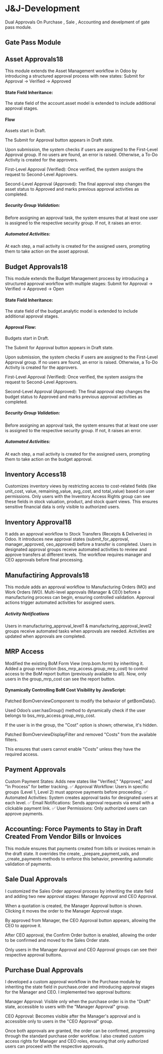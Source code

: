 # J&J-Development
Dual Approvals On Purchase , Sale , Accounting and develpment of gate pass module.


## Gate Pass Module







## Asset Approvals18
This module extends the Asset Management workflow in Odoo by introducing a structured approval process with new states:
Submit for Approval → Verified → Approved 
#### State Field Inheritance: 
The state field of the account.asset model is extended to include additional approval stages.
#### Flow
Assets start in Draft.

The Submit for Approval button appears in Draft state.

Upon submission, the system checks if users are assigned to the First-Level Approval group. If no users are found, an error is raised. Otherwise, a To-Do Activity is created for the approvers.

First-Level Approval (Verified): Once verified, the system assigns the request to Second-Level Approvers.

Second-Level Approval (Approved): The final approval step changes the asset status to Approved and marks previous approval activities as completed.

##### Security Group Validation: 
Before assigning an approval task, the system ensures that at least one user is assigned to the respective security group. If not, it raises an error.

##### Automated Activities: 
At each step, a mail activity is created for the assigned users, prompting them to take action on the asset approval.






## Budget Approvals18
This module extends the Budget Management process by introducing a structured approval workflow with multiple stages:
Submit for Approval → Verified → Approved → Open
#### State Field Inheritance: 
The state field of the budget.analytic model is extended to include additional approval stages.
#### Approval Flow:
Budgets start in Draft.

The Submit for Approval button appears in Draft state.

Upon submission, the system checks if users are assigned to the First-Level Approval group. If no users are found, an error is raised. Otherwise, a To-Do Activity is created for the approvers.

First-Level Approval (Verified): Once verified, the system assigns the request to Second-Level Approvers.

Second-Level Approval (Approved): The final approval step changes the budget status to Approved and marks previous approval activities as completed.

##### Security Group Validation: 
Before assigning an approval task, the system ensures that at least one user is assigned to the respective security group. If not, it raises an error.
##### Automated Activities: 
At each step, a mail activity is created for the assigned users, prompting them to take action on the budget approval.




## Inventory Access18 
Customizes inventory views by restricting access to cost-related fields (like unit_cost, value, remaining_value, avg_cost, and total_value) based on user permissions. Only users with the Inventory Access Rights group can see these fields in stock valuation, product, and stock quant views. This ensures sensitive financial data is only visible to authorized users.





## Inventory Approval18
It adds an approval workflow to Stock Transfers (Receipts & Deliveries) in Odoo. It introduces new approval states (submit_for_approval, manager_approved, ceo_approved) before a transfer is completed. Users in designated approval groups receive automated activities to review and approve transfers at different levels. The workflow requires manager and CEO approvals before final processing.





## Manufactiring Approvals18
This module adds an approval workflow to Manufacturing Orders (MO) and Work Orders (WO). Multi-level approvals (Manager & CEO) before a manufacturing process can begin, ensuring controlled validation.
Approval actions trigger automated activities for assigned users.

##### Activity Notifications
Users in manufacturing_approval_level1 & manufacturing_approval_level2 groups receive automated tasks when approvals are needed.
Activities are updated when approvals are completed.





## MRP Access
Modified the existing BoM Form View (mrp.bom.form) by inheriting it.
Added a group restriction (bss_mrp_access.group_mrp_cost) to control access to the BoM report button (previously available to all).
Now, only users in the group_mrp_cost can see the report button.

#### Dynamically Controlling BoM Cost Visibility by JavaScript:

Patched BomOverviewComponent to modify the behavior of getBomData().

Used Odoo’s user.hasGroup() method to dynamically check if the user belongs to bss_mrp_access.group_mrp_cost.

If the user is in the group, the "Cost" option is shown; otherwise, it's hidden.

Patched BomOverviewDisplayFilter and removed "Costs" from the available filters.

This ensures that users cannot enable "Costs" unless they have the required access.






## Payment Approvals
Custom Payment States: Adds new states like "Verified," "Approved," and "In Process" for better tracking.
✅ Approval Workflow: Users in specific groups (Level 1, Level 2) must approve payments before proceeding.
✅ Automated Activities: System creates approval tasks for designated users at each level.
✅ Email Notifications: Sends approval requests via email with a clickable payment link.
✅ User Permissions: Only authorized users can approve payments.




## Accounting: Force Payments to Stay in Draft Created From Vendor Bills or Invoices
This module ensures that payments created from bills or invoices remain in the draft state. It overrides the create, _prepare_payment_vals, and _create_payments methods to enforce this behavior, preventing automatic validation of payments.



## Sale Dual Approvals
I customized the Sales Order approval process by inheriting the state field and adding two new approval stages: Manager Approval and CEO Approval.

When a quotation is created, the Manager Approval button is shown. Clicking it moves the order to the Manager Approval stage.

By approved from Manager, the CEO Approval button appears, allowing the CEO to approve it.

After CEO approval, the Confirm Order button is enabled, allowing the order to be confirmed and moved to the Sales Order state.

Only users in the Manager Approval and CEO Approval groups can see their respective approval buttons.




## Purchase Dual Approvals 
I developed a custom approval workflow in the Purchase module by inheriting the state field in purchase.order and introducing approval stages for the Manager and CEO. I implemented two approval buttons:

Manager Approval: Visible only when the purchase order is in the "Draft" state, accessible to users with the "Manager Approval" group.

CEO Approval: Becomes visible after the Manager's approval and is accessible only to users in the "CEO Approval" group.

Once both approvals are granted, the order can be confirmed, progressing through the standard purchase order workflow. I also created custom access rights for Manager and CEO roles, ensuring that only authorized users can proceed with the respective approvals.









